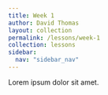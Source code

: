 ```yaml
---
title: Week 1
author: David Thomas
layout: collection
permalink: /lessons/week-1
collection: lessons
sidebar:
  nav: "sidebar_nav"
---
```


Lorem ipsum dolor sit amet.
